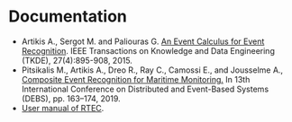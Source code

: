 # Documentation

- Artikis A., Sergot M. and Paliouras G. [An Event Calculus for Event Recognition](http://cer.iit.demokritos.gr/publications/papers/2015/artikis-TKDE14.pdf). IEEE Transactions on Knowledge and Data Engineering (TKDE), 27(4):895-908, 2015.
- Pitsikalis M., Artikis A., Dreo R., Ray C., Camossi E., and Jousselme A., [Composite Event Recognition for Maritime Monitoring.](http://cer.iit.demokritos.gr/publications/papers/2019/pitsikalis-CERMM.pdf)
  In 13th International Conference on Distributed and Event-Based Systems (DEBS), pp. 163–174, 2019.
- [User manual of RTEC](https://github.com/aartikis/RTEC/blob/master/RTEC_manual.pdf).